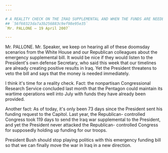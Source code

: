 ```yaml
---
---

# A REALITY CHECK ON THE IRAQ SUPPLEMENTAL AND WHEN THE FUNDS ARE NEEDED
## `56f60323da7a3b256883c9ef98e95e35`
`Mr. PALLONE — 19 April 2007`

---
```



Mr. PALLONE. Mr. Speaker, we keep on hearing all of these doomsday 
scenarios from the White House and our Republican colleagues about the 
emergency supplemental bill. It would be nice if they would listen to 
the President's own defense Secretary, who said this week that our 
timelines are already creating positive results in Iraq. Yet the 
President threatens to veto the bill and says that the money is needed 
immediately.

I think it's time for a reality check. Fact: the nonpartisan 
Congressional Research Service concluded last month that the Pentagon 
could maintain its wartime operations well into July with funds they 
have already been provided.

Another fact: As of today, it's only been 73 days since the President 
sent his funding request to the Capitol. Last year, the Republican-
controlled Congress took 119 days to send the Iraq war supplemental to 
the President, and yet the President never attacked the Republican-
controlled Congress for supposedly holding up funding for our troops.

President Bush should stop playing politics with this emergency 
funding bill so that we can finally move the war in Iraq in a new 
direction.
